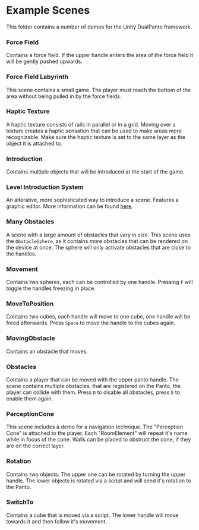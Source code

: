 # Example Scenes
This folder contains a number of demos for the Unity DualPanto framework.

### Force Field
Contains a force field. If the upper handle enters the area of the force field it will be gently pushed upwards.

### Force Field Labyrinth
This scene contains a small game. The player must reach the bottom of the area without being pulled in by the force fields.

### Haptic Texture
A haptic texture consists of rails in parallel or in a grid. Moving over a texture creates a haptic sensation that can be used to make areas more recognizable. Make sure the haptic texture is set to the same layer as the object it is attached to.

### Introduction
Contains multiple objects that will be introduced at the start of the game.

### Level Introduction System
An alterative, more sophisticated way to introduce a scene. Features a graphic editor. More information can be found [here](../PantoScripts/LevelIntroducer/README.md).

### Many Obstacles
A scene with a large amount of obstacles that vary in size. This scene uses the `ObstacleSphere`, as it contains more obstacles that can be rendered on the device at once. The sphere will only activate obstacles that are close to the handles.

### Movement
Contains two spheres, each can be controlled by one handle. Pressing `F` will toggle the handles freezing in place.

### MoveToPosition
Contains two cubes, each handle will move to one cube, one handle will be freed afterwards. Press `Space` to move the handle to the cubes again.

### MovingObstacle
Contains an obstacle that moves.

### Obstacles
Contains a player that can be moved with the upper panto handle. The scene contains multiple obstacles, that are registered on the Panto, the player can collide with them. Press `D` to disable all obstacles, press `E` to enable them again.

### PerceptionCone
This scene includes a demo for a navigation technique. The "Perception Cone" is attached to the player. Each "RoomElement" will repeat it's name while in focus of the cone. Walls can be placed to obstruct the cone, if they are on the correct layer.

### Rotation
Contains two objects. The upper one can be rotated by turning the upper handle. The lower objects is rotated via a script and will send it's rotation to the Panto.

### SwitchTo
Contains a cube that is moved via a script. The lower handle will move towards it and then follow it's movement.
